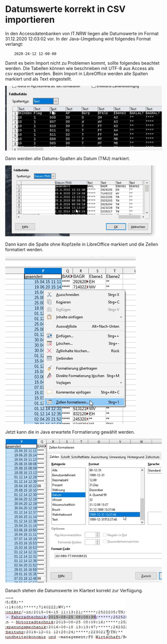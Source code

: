 # Datumswerte korrekt in CSV importieren

In den Accessdatenbanken von IT.NRW liegen alle Datumswerte im Format
31.12.2020 12:03:02 vor.
In der Java-Umgebung wird folgendes Format verlangt:

		2020-24-12 12-00-00

Damit es beim Import nicht zu Problemen kommt, sollte folgendes beachtet werden.
Die Tabellen können wie beschrieben mit UTF-8 aus Access als csv exportiert werden.
Beim Import in LibreOffice werden alle Spalten markiert und als Text eingestellt.


![](graphics/DatumImport01.jpg)

Dann werden alle Datums-Spalten als Datum (TMJ) markiert.

![](graphics/DatumImport02.jpg)

Dann kann die Spalte ohne Kopfzeile in LibreOffice markiert und die Zellen formatiert werden.

![](graphics/DatumImport03.jpg)

Jetzt kann die in Java erwartete Formatierung gewählt werden.

![](graphics/DatumImport04.jpg)

Danach stehen die Datumswerte im Klartext korrekt zur Verfügung.

![](graphics/DatumImport05.jpg)


